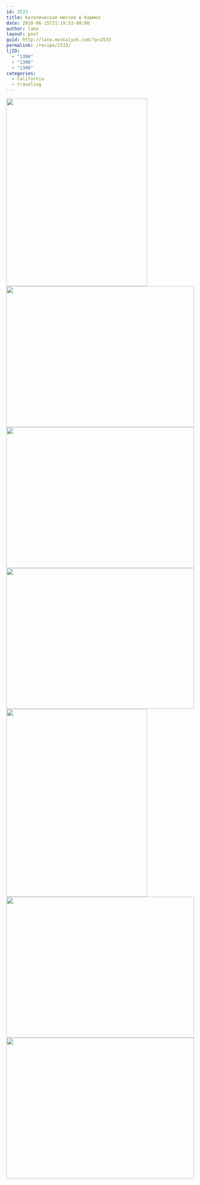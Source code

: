 ```yaml
---
id: 2533
title: Католическая миссия в Кармел
date: 2010-06-15T21:19:53-08:00
author: lana
layout: post
guid: http://lana.moskalyuk.com/?p=2533
permalink: /recipe/2533/
ljID:
  - "1306"
  - "1306"
  - "1306"
categories:
  - California
  - traveling
---
```

<img loading="lazy" class="alignnone" title="Carmel Mission" src="http://farm2.static.flickr.com/1293/4702632026_b914809503.jpg" alt="" width="375" height="500" />

<img loading="lazy" class="alignnone" title="Carmel Mission" src="http://farm5.static.flickr.com/4060/4702001503_b28376e51f.jpg" alt="" width="500" height="375" /> 

<img loading="lazy" class="alignnone" title="Carmel Mission" src="http://farm5.static.flickr.com/4031/4701995729_4454382732.jpg" alt="" width="500" height="375" /> 

<img loading="lazy" class="alignnone" title="Carmel Mission" src="http://farm2.static.flickr.com/1286/4702601584_8a3daf44a1.jpg" alt="" width="500" height="375" /> 

<!--more-->

<img loading="lazy" class="alignnone" title="Carmel Mission" src="http://farm2.static.flickr.com/1270/4702604932_908a8295a8.jpg" alt="" width="375" height="500" /> 

<img loading="lazy" class="alignnone" title="Carmel Mission" src="http://farm5.static.flickr.com/4028/4701993719_97396f5e1a.jpg" alt="" width="500" height="375" /> 

<img loading="lazy" class="alignnone" title="Carmel Mission" src="http://farm5.static.flickr.com/4068/4701980069_e22aae24ce.jpg" alt="" width="500" height="375" />